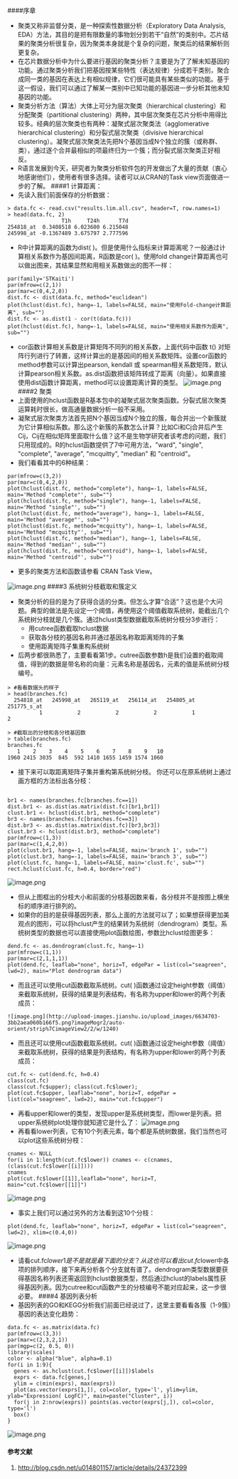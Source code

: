 
####序章
- 聚类又称非监督分类，是一种探索性数据分析（Exploratory Data Analysis, EDA）方法，其目的是把有限数量的事物划分到若干“自然”的类别中。芯片结果的聚类分析很复杂，因为聚类本身就是个复杂的问题，聚类后的结果解析则更复杂。
- 在芯片数据分析中为什么要进行基因的聚类分析？主要是为了了解未知基因的功能。通过聚类分析我们把基因按某些特性（表达规律）分成若干类别，聚合成同一类的基因在表达上有相似规律，它们很可能具有某些类似的功能。基于这一假设，我们可以通过了解某一类别中已知功能的基因进一步分析其他未知基因的功能。
- 聚类分析方法（算法）大体上可分为层次聚类（hierarchical clustering）和分配聚类（partitional clustering）两种，其中层次聚类在芯片分析中用得比较多。经典的层次聚类也有两种：凝聚式层次聚类法（agglomerative hierarchical clustering）和分裂式层次聚类（divisive hierarchical clustering）。凝聚式层次聚类法先把N个基因当成N个独立的簇（或称群、类），通过逐个合并最相似的项最终归为一个簇；而分裂式层次聚类正好相反。
- R语言发展到今天，研究者为聚类分析软件包的开发做出了大量的贡献（衷心地感谢他们），使用者有很多选择。读者可以从CRAN的Task view页面做进一步的了解。
####1 计算距离：
- 先读入我们前面保存的分析数据：
```
> data.fc <- read.csv("results.lim.all.csv", header=T, row.names=1)
> head(data.fc, 2)
                 T1h     T24h      T7d
254818_at  0.3408518 6.023600 6.215048
245998_at -0.1367489 3.675797 2.777596
```
- R中计算距离的函数为dist( )。但是使用什么指标来计算距离呢？一般通过计算相关系数作为基因间距离，R函数是cor( )。使用fold change计算距离也可以做出图来，其结果显然和用相关系数做出的图不一样：
```
par(family='STKaiti')
par(mfrow=c(2,1))
par(mar=c(0,4,2,0))
dist.fc <- dist(data.fc, method="euclidean")
plot(hclust(dist.fc), hang=-1, labels=FALSE, main="使用Fold-change计算距离", sub="")
dist.fc <- as.dist(1 - cor(t(data.fc)))
plot(hclust(dist.fc), hang=-1, labels=FALSE, main="使用相关系数作为距离", sub="")
```
- cor函数计算相关系数是计算矩阵不同列的相关系数，上面代码中函数 t() 对矩阵行列进行了转置，这样计算出的是基因间的相关系数矩阵。设置cor函数的method参数可以计算出pearson, kendall 或 spearman相关系数矩阵，默认计算pearson相关系数。as.dist函数把该矩阵转成了距离（向量）。如果直接使用dist函数计算距离，method可以设置距离计算的类型。
![image.png](http://upload-images.jianshu.io/upload_images/6634703-286cd0fb1c0206e4.png?imageMogr2/auto-orient/strip%7CimageView2/2/w/1240)
####2 聚类
- 上面使用的hclust函数是R基本包中的凝聚式层次聚类函数。分裂式层次聚类运算耗时很长，做高通量数据分析一般不采用。
- 凝聚式层次聚类方法首先把N个基因当成N个独立的簇，每合并出一个新簇就为它计算相似系数。那么这个新簇的系数怎么计算？比如Ci和Cj合并后产生Cij，Cij在相似矩阵里面取什么值？这不是生物学研究者该考虑的问题，我们只用现成的。R的hclust函数提供了7中可用方法，"ward", "single", "complete", "average", "mcquitty", "median" 和 "centroid"。
- 我们看看其中的6种结果：
```
par(mfrow=c(3,2))
par(mar=c(0,4,2,0))
plot(hclust(dist.fc, method="complete"), hang=-1, labels=FALSE, main='Method "complete"', sub="")
plot(hclust(dist.fc, method="single"), hang=-1, labels=FALSE, main='Method "single"', sub="")
plot(hclust(dist.fc, method="average"), hang=-1, labels=FALSE, main='Method "average"', sub="")
plot(hclust(dist.fc, method="mcquitty"), hang=-1, labels=FALSE, main='Method "mcquitty"', sub="")
plot(hclust(dist.fc, method="median"), hang=-1, labels=FALSE, main='Method "median"', sub="")
plot(hclust(dist.fc, method="centroid"), hang=-1, labels=FALSE, main='Method "centroid"', sub="")
```
- 更多的聚类方法和函数请参看 CRAN Task View。

![image.png](http://upload-images.jianshu.io/upload_images/6634703-d9d54810cacec0a5.png?imageMogr2/auto-orient/strip%7CimageView2/2/w/1240)
####3 系统树分枝截取和簇定义
- 聚类分析的目的是为了获得合适的分类。但怎么才算“合适”？这也是个大问题。典型的做法是先设定一个阈值，再使用这个阈值截取系统树，能截出几个系统树分枝就是几个簇。通过hclust类型数据截取系统树分枝分3步进行：
    - 用cutree函数截取hclust数据
    - 获取各分枝的基因名称并通过基因名称取距离矩阵的子集
    - 使用距离矩阵子集重构系统树
- 后两步都很熟悉了，主要看看第1步。cutree函数参数h是我们设置的截取阈值，得到的数据是带名称的向量：元素名称是基因名，元素的值是系统树分枝编号。
```
> #看看数据头的样子
> head(branches.fc)
  254818_at   245998_at   265119_at   256114_at   254805_at 251775_s_at 
          1           2           2           2           1           2 

> #截取出的分枝和各分枝基因数
> table(branches.fc)
branches.fc
   1    2    3    4    5    6    7    8    9   10 
1960 2415 3035  845  592 1410 1655 1459 1574 1060 
```
- 接下来可以取距离矩阵子集并重构第系统树分枝。 你还可以在原系统树上通过画方框的方法标出各分枝：
```

br1 <- names(branches.fc[branches.fc==1])
dist.br1 <- as.dist(as.matrix(dist.fc)[br1,br1])
clust.br1 <- hclust(dist.br1, method="complete")
br3 <- names(branches.fc[branches.fc==3])
dist.br3 <- as.dist(as.matrix(dist.fc)[br3,br3])
clust.br3 <- hclust(dist.br3, method="complete")
par(mfrow=c(1,3))
par(mar=c(1,4,2,0))
plot(clust.br1, hang=-1, labels=FALSE, main='branch 1', sub="")
plot(clust.br3, hang=-1, labels=FALSE, main='branch 3', sub="")
plot(clust.fc, hang=-1, labels=FALSE, main='clust.fc', sub="")
rect.hclust(clust.fc, h=0.4, border="red")
```
![image.png](http://upload-images.jianshu.io/upload_images/6634703-bf7684bacbaae384.png?imageMogr2/auto-orient/strip%7CimageView2/2/w/1240)

- 但从上图框出的分枝大小和前面的分枝基因数来看，各分枝并不是按图上横坐标的顺序进行排列的。
- 如果你的目的是获得基因列表，那么上面的方法就可以了；如果想获得更加美观点的图形，可以将hclust产生的结果转为系统树（dendrogram）类型。系统树类型的数据也可以直接使用plot函数绘图，参数比hclust绘图更多：
```
dend.fc <- as.dendrogram(clust.fc, hang=-1)
par(mfrow=c(1,1))
par(mar=c(2,1,1,1))
plot(dend.fc, leaflab="none", horiz=T, edgePar = list(col="seagreen", lwd=2), main="Plot dendrogram data")

```
- 而且还可以使用cut函数截取系统树。cut( )函数通过设定height参数（阈值）来截取系统树，获得的结果是列表结构，有名称为upper和lower的两个列表成员：
```
![image.png](http://upload-images.jianshu.io/upload_images/6634703-3bb2aea060b166f5.png?imageMogr2/auto-orient/strip%7CimageView2/2/w/1240)
```
- 而且还可以使用cut函数截取系统树。cut( )函数通过设定height参数（阈值）来截取系统树，获得的结果是列表结构，有名称为upper和lower的两个列表成员：
```
cut.fc <- cut(dend.fc, h=0.4)
class(cut.fc)
class(cut.fc$upper); class(cut.fc$lower);
plot(cut.fc$upper, leaflab="none", horiz=T, edgePar = list(col="seagreen", lwd=2), main="cut.fc$upper")
```
- 再看upper和lower的类型，发现upper是系统树类型，而lower是列表。把upper系统树plot处理你就知道它是什么了：
![image.png](http://upload-images.jianshu.io/upload_images/6634703-628e933f3dbf121d.png?imageMogr2/auto-orient/strip%7CimageView2/2/w/1240)
- 再看看lower列表，它有10个列表元素，每个都是系统树数据，我们当然也可以plot这些系统树分枝：
```
cnames <- NULL
for(i in 1:length(cut.fc$lower)) cnames <- c(cnames, (class(cut.fc$lower[[i]])))
cnames
plot(cut.fc$lower[[1]],leaflab="none", horiz=T, main="cut.fc$lower[[1]]")
```
![image.png](http://upload-images.jianshu.io/upload_images/6634703-0243a1afbbc6e4c8.png?imageMogr2/auto-orient/strip%7CimageView2/2/w/1240)
- 事实上我们可以通过另外的方法看到这10个分枝：
```
plot(dend.fc, leaflab="none", horiz=T, edgePar = list(col="seagreen", lwd=2), xlim=c(0.4,0))
```
![image.png](http://upload-images.jianshu.io/upload_images/6634703-e8c881e3f71514e4.png?imageMogr2/auto-orient/strip%7CimageView2/2/w/1240)

- 请看cut.fc$lower1是不是就是最下面的分支？从这也可以看出cut.fc$lower中各项的排列顺序，接下来再分析各个分支就有谱了。dendrogram类型数据要获得基因名称列表还需返回到hclust数据类型，然后通过hclust的labels属性获得基因列表。因为cutree和cut函数产生的分枝编号不能对应起来，这一步很必要。
####4 基因列表分析
- 基因列表的GO和KEGG分析我们前面已经说过了，这里主要看看各簇（1-9簇）基因的表达变化趋势：
```
data.fc <- as.matrix(data.fc)
par(mfrow=c(3,3))
par(mar=c(2,3,2,1))
par(mgp=c(2, 0.5, 0))
library(scales)
color <- alpha("blue", alpha=0.1)
for(i in 1:9){
  genes <- as.hclust(cut.fc$lower[[i]])$labels
  exprs <- data.fc[genes,]
  ylim = c(min(exprs), max(exprs))
  plot(as.vector(exprs[1,]), col=color, type='l', ylim=ylim, ylab="Expression( LogFC)", main=paste("Cluster", i))
  for(j in 2:nrow(exprs)) points(as.vector(exprs[j,]), col=color, type='l')
  box()
}
```
![image.png](http://upload-images.jianshu.io/upload_images/6634703-b1840de7c02426ee.png?imageMogr2/auto-orient/strip%7CimageView2/2/w/1240)
#### 参考文献
1. http://blog.csdn.net/u014801157/article/details/24372399

